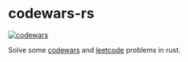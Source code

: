 # codewars-rs

<a href="https://www.codewars.com/users/andraderaul">
<img alt="codewars" src="https://www.codewars.com/users/andraderaul/badges/micro">
</a>

Solve some [codewars](https://www.codewars.com/) and [leetcode](https://leetcode.com/) problems in rust.
